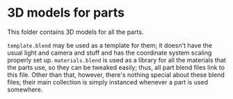 3D models for parts
===================

This folder contains 3D models for all the parts.

`template.blend` may be used as a template for them; it doesn't have the usual
light and camera and stuff and has the coordinate system scaling properly set
up. `materials.blend` is used as a library for all the materials that the parts
use, so they can be tweaked easily; thus, all part blend files link to this
file. Other than that, however, there's nothing special about these blend
files; their main collection is simply instanced whenever a part is used
somewhere.
